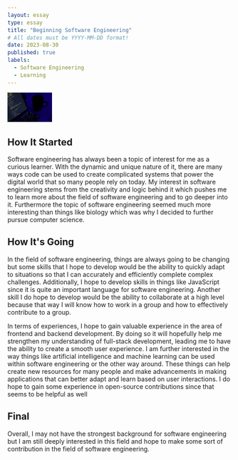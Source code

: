 ```yaml
---
layout: essay
type: essay
title: "Beginning Software Engineering"
# All dates must be YYYY-MM-DD format!
date: 2023-08-30
published: true
labels:
  - Software Engineering
  - Learning
---
```


<img width="100px" class="rounded float-start pe-4" src="../img/sebegin/sepic.jpg">

## How It Started

Software engineering has always been a topic of interest for me as a curious learner. With the dynamic and unique nature of it, there are many ways code can be used to create complicated systems that power the digital world that so many people rely on today. My interest in software engineering stems from the creativity and logic behind it which pushes me to learn more about the field of software engineering and to go deeper into it. Furthermore the topic of software engineering seemed much more interesting than things like biology which was why I decided to further pursue computer science. 

## How It's Going

In the field of software engineering, things are always going to be changing but some skills that I hope to develop would be the ability to quickly adapt to situations so that I can accurately and efficiently complete complex challenges. Additionally, I hope to develop skills in things like JavaScript since it is quite an important language for software engineering. Another skill I do hope to develop would be the ability to collaborate at a high level because that way I will know how to work in a group and how to effectively contribute to a group.

In terms of experiences, I hope to gain valuable experience in the area of frontend and backend development. By doing so it will hopefully help me strengthen my understanding of full-stack development, leading me to have the ability to create a smooth user experience. I am further interested in the way things like artificial intelligence and machine learning can be used within software engineering or the other way around. These things can help create new resources for many people and make advancements in making applications that can better adapt and learn based on user interactions. I do hope to gain some experience in open-source contributions since that seems to be helpful as well

## Final 

Overall, I may not have the strongest background for software engineering but I am still deeply interested in this field and hope to make some sort of contribution in the field of software engineering. 

